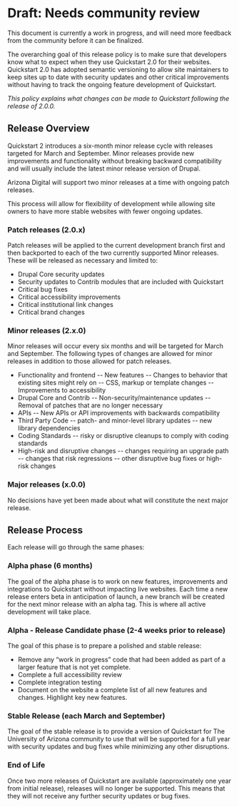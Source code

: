 # Draft: Needs community review
This document is currently a work in progress, and will need more feedback from the community before it can be finalized.

The overarching goal of this release policy is to make sure that developers know what to expect when they use Quickstart 2.0 for their websites. Quickstart 2.0 has adopted semantic versioning to allow site maintainers to keep sites up to date with security updates and other critical improvements without having to track the ongoing feature development of Quickstart. 

*This policy explains what changes can be made to Quickstart following the release of 2.0.0.*
## Release Overview
Quickstart 2 introduces a six-month minor release cycle with releases targeted for March and September. Minor releases provide new improvements and functionality without breaking backward compatibility and will usually include the latest minor release version of Drupal.

Arizona Digital will support two minor releases at a time with ongoing patch releases.

This process will allow for flexibility of development while allowing site owners to have more stable websites with fewer ongoing updates.
### Patch releases (2.0.x)
Patch releases will be applied to the current development branch first and then backported to each of the two currently supported Minor releases. These will be released as necessary and limited to:
- Drupal Core security updates
- Security updates to Contrib modules that are included with Quickstart
- Critical bug fixes
- Critical accessibility improvements
- Critical institutional link changes
- Critical brand changes
### Minor releases (2.x.0)
Minor releases will occur every six months and will be targeted for March and September.
The following types of changes are allowed for minor releases in addition to those allowed for patch releases.
- Functionality and frontend
-- New features
-- Changes to behavior that existing sites might rely on
-- CSS, markup or template changes
-- Improvements to accessibility
- Drupal Core and Contrib 
-- Non-security/maintenance updates
-- Removal of patches that are no longer necessary
- APIs
-- New APIs or API improvements with backwards compatibility
- Third Party Code
-- patch- and minor-level library updates
-- new library dependencies
- Coding Standards
-- risky or disruptive cleanups to comply with coding standards
- High-risk and disruptive changes
-- changes requiring an upgrade path
-- changes that risk regressions
-- other disruptive bug fixes or high-risk changes
### Major releases (x.0.0)
No decisions have yet been made about what will constitute the next major release.
## Release Process
Each release will go through the same phases:
### Alpha phase (6 months)
The goal of the alpha phase is to work on new features, improvements and integrations to Quickstart without impacting live websites. 
Each time a new release enters beta in anticipation of launch, a new branch will be created for the next minor release with an alpha tag. This is where all active development will take place.
### Alpha - Release Candidate phase (2-4 weeks prior to release)
The goal of this phase is to prepare a polished and stable release:
- Remove any “work in progress” code that had been added as part of a larger feature that is not yet complete. 
- Complete a full accessibility review
- Complete integration testing
- Document on the website a complete list of all new features and changes. Highlight key new features.
### Stable Release (each March and September)
The goal of the stable release is to provide a version of Quickstart for The University of Arizona community to use that will be supported for a full year with security updates and bug fixes while minimizing any other disruptions.
### End of Life
Once two more releases of Quickstart are available (approximately one year from initial release), releases will no longer be supported. This means that they will not receive any further security updates or bug fixes. 
